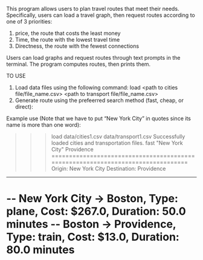 This program allows users to plan travel routes that meet their needs. Specifically, users can load a travel graph, then request routes according to one of 3 priorities:
1. price, the route that costs the least money
2. Time, the route with the lowest travel time
3. Directness, the route with the fewest connections

Users can load graphs and request routes through text prompts in the terminal. The program computes routes, then prints them.

TO USE

1. Load data files using the following command:
load <path to cities file/file_name.csv> <path to transport file/file_name.csv>
2. Generate route using the prefeerred search method (fast, cheap, or direct):
<method> <origin city> <destination city>

Example use (Note that we have to put “New York City” in quotes since its name is more than one word):

>>> load data/cities1.csv data/transport1.csv
Successfully loaded cities and transportation files.
>>> fast "New York City" Providence
================================================================================
Origin: New York City
Destination: Providence
--------------------------------------------------------------------------------
 -- New York City -> Boston, Type: plane, Cost: $267.0, Duration: 50.0 minutes
 -- Boston -> Providence, Type: train, Cost: $13.0, Duration: 80.0 minutes
================================================================================
